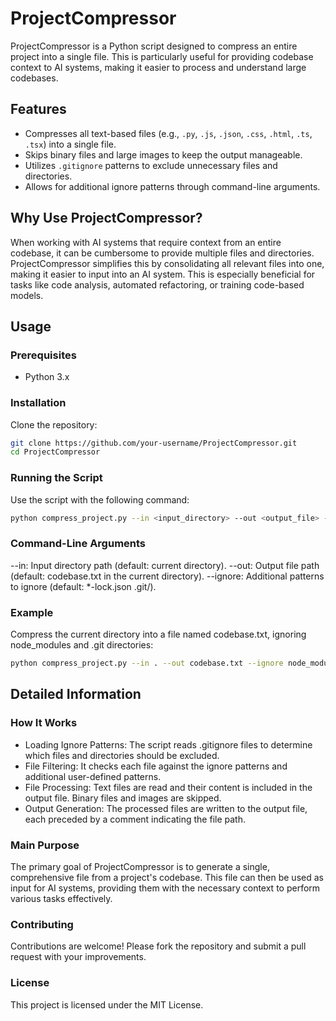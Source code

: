 # ProjectCompressor

ProjectCompressor is a Python script designed to compress an entire project into a single file. This is particularly useful for providing codebase context to AI systems, making it easier to process and understand large codebases.

## Features
- Compresses all text-based files (e.g., `.py`, `.js`, `.json`, `.css`, `.html`, `.ts`, `.tsx`) into a single file.
- Skips binary files and large images to keep the output manageable.
- Utilizes `.gitignore` patterns to exclude unnecessary files and directories.
- Allows for additional ignore patterns through command-line arguments.

## Why Use ProjectCompressor?

When working with AI systems that require context from an entire codebase, it can be cumbersome to provide multiple files and directories. ProjectCompressor simplifies this by consolidating all relevant files into one, making it easier to input into an AI system. This is especially beneficial for tasks like code analysis, automated refactoring, or training code-based models.

## Usage

### Prerequisites
- Python 3.x

### Installation
Clone the repository:
```bash
git clone https://github.com/your-username/ProjectCompressor.git
cd ProjectCompressor
```

### Running the Script
Use the script with the following command:

```bash
python compress_project.py --in <input_directory> --out <output_file> --ignore <additional_patterns>
```

### Command-Line Arguments
--in: Input directory path (default: current directory).
--out: Output file path (default: codebase.txt in the current directory).
--ignore: Additional patterns to ignore (default: *-lock.json .git/).

### Example
Compress the current directory into a file named codebase.txt, ignoring node_modules and .git directories:

```bash
python compress_project.py --in . --out codebase.txt --ignore node_modules .git
```

## Detailed Information
### How It Works
* Loading Ignore Patterns: The script reads .gitignore files to determine which files and directories should be excluded.
* File Filtering: It checks each file against the ignore patterns and additional user-defined patterns.
* File Processing: Text files are read and their content is included in the output file. Binary files and images are skipped.
* Output Generation: The processed files are written to the output file, each preceded by a comment indicating the file path.

### Main Purpose
The primary goal of ProjectCompressor is to generate a single, comprehensive file from a project's codebase. This file can then be used as input for AI systems, providing them with the necessary context to perform various tasks effectively.

### Contributing
Contributions are welcome! Please fork the repository and submit a pull request with your improvements.

### License
This project is licensed under the MIT License.
